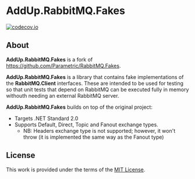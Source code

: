 # AddUp.RabbitMQ.Fakes

[![codecov.io](https://codecov.io/github/AddUpSolutions/AddUp.RabbitMQ.Fakes/coverage.svg?branch=master)](https://codecov.io/github/AddUpSolutions/AddUp.RabbitMQ.Fakes?branch=master)

## About

**AddUp.RabbitMQ.Fakes** is a fork of <https://github.com/Parametric/RabbitMQ.Fakes>.

**AddUp.RabbitMQ.Fakes** is a library that contains fake implementations of the **RabbitMQ.Client** interfaces. These are intended to be used for testing so that unit tests that depend on RabbitMQ can be executed fully in memory withouth needing an external RabbitMQ server.

**AddUp.RabbitMQ.Fakes** builds on top of the original project:

* Targets .NET Standard 2.0
* Supports Default, Direct, Topic and Fanout exchange types.
  * NB: Headers exchange type is not supported; however, it won't throw (it is implemented the same way as the Fanout type)

## License

This work is provided under the terms of the [MIT License](LICENSE).
